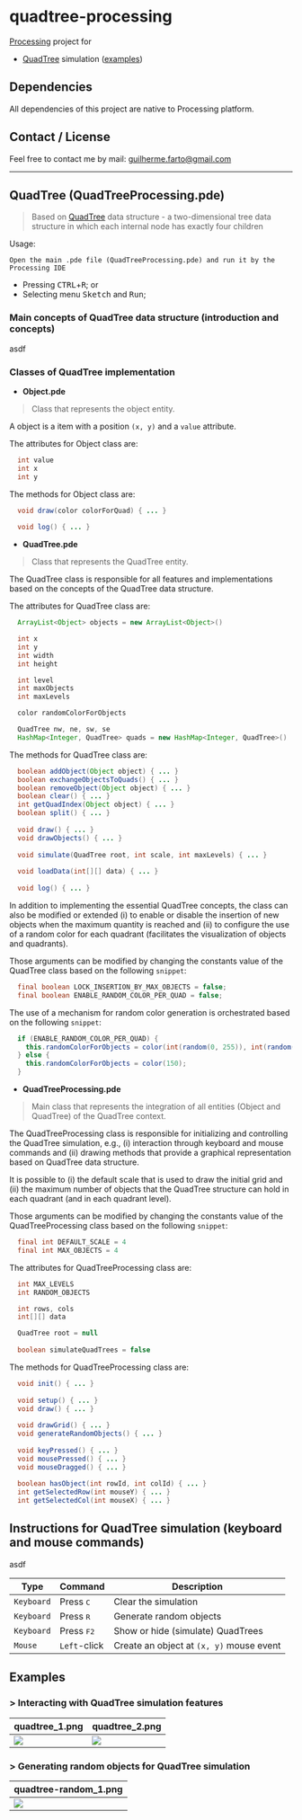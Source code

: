 # quadtree-processing

[Processing](https://processing.org/) project for 

* [QuadTree](#quadtree-processing) simulation ([examples](#all-examples))

## Dependencies

All dependencies of this project are native to Processing platform.

## Contact / License

Feel free to contact me by mail: guilherme.farto@gmail.com

---

<a name="quadtree-processing"></a>
## QuadTree (QuadTreeProcessing.pde)
> Based on [QuadTree](https://en.wikipedia.org/wiki/Quadtree) data structure - a two-dimensional tree data structure in which each internal node has exactly four children

Usage:

`Open the main .pde file (QuadTreeProcessing.pde) and run it by the Processing IDE`
* Pressing <kbd>CTRL</kbd>+<kbd>R</kbd>; or
* Selecting menu <kbd>Sketch</kbd> and <kbd>Run</kbd>;

### Main concepts of QuadTree data structure (introduction and concepts)

asdf

### Classes of QuadTree implementation

* **Object.pde**

> Class that represents the object entity.

A object is a item with a position `(x, y)` and a `value` attribute.

The attributes for Object class are:
  
```java
  int value
  int x
  int y
```

The methods for Object class are:

```java
  void draw(color colorForQuad) { ... }
  
  void log() { ... }
```

* **QuadTree.pde**

> Class that represents the QuadTree entity.

The QuadTree class is responsible for all features and implementations based on the concepts of the QuadTree data structure.

The attributes for QuadTree class are:
  
```java
  ArrayList<Object> objects = new ArrayList<Object>()

  int x
  int y
  int width
  int height

  int level 
  int maxObjects
  int maxLevels

  color randomColorForObjects

  QuadTree nw, ne, sw, se
  HashMap<Integer, QuadTree> quads = new HashMap<Integer, QuadTree>()
```

The methods for QuadTree class are:

```java
  boolean addObject(Object object) { ... }
  boolean exchangeObjectsToQuads() { ... }
  boolean removeObject(Object object) { ... }
  boolean clear() { ... }
  int getQuadIndex(Object object) { ... }
  boolean split() { ... }
  
  void draw() { ... }
  void drawObjects() { ... }
  
  void simulate(QuadTree root, int scale, int maxLevels) { ... }
  
  void loadData(int[][] data) { ... }
  
  void log() { ... }
```

In addition to implementing the essential QuadTree concepts, the class can also be modified or extended (i) to enable or disable the insertion of new objects when the maximum quantity is reached and (ii) to configure the use of a random color for each quadrant (facilitates the visualization of objects and quadrants).

Those arguments can be modified by changing the constants value of the QuadTree class based on the following `snippet`:

```java
  final boolean LOCK_INSERTION_BY_MAX_OBJECTS = false;
  final boolean ENABLE_RANDOM_COLOR_PER_QUAD = false;
```

The use of a mechanism for random color generation is orchestrated based on the following `snippet`:

```java
  if (ENABLE_RANDOM_COLOR_PER_QUAD) {
    this.randomColorForObjects = color(int(random(0, 255)), int(random(0, 255)), int(random(0, 255)));
  } else {
    this.randomColorForObjects = color(150);
  }
```

* **QuadTreeProcessing.pde**

> Main class that represents the integration of all entities (Object and QuadTree) of the QuadTree context.

The QuadTreeProcessing class is responsible for initializing and controlling the QuadTree simulation, e.g., (i) interaction through keyboard and mouse commands and (ii) drawing methods that provide a graphical representation based on QuadTree data structure.

It is possible to (i) the default scale that is used to draw the initial grid and (ii) the maximum number of objects that the QuadTree structure can hold in each quadrant (and in each quadrant level).

Those arguments can be modified by changing the constants value of the QuadTreeProcessing class based on the following `snippet`:

```java
  final int DEFAULT_SCALE = 4
  final int MAX_OBJECTS = 4
```

The attributes for QuadTreeProcessing class are:
  
```java
  int MAX_LEVELS
  int RANDOM_OBJECTS

  int rows, cols
  int[][] data

  QuadTree root = null
  
  boolean simulateQuadTrees = false
```

The methods for QuadTreeProcessing class are:

```java
  void init() { ... }
  
  void setup() { ... }
  void draw() { ... }
  
  void drawGrid() { ... }
  void generateRandomObjects() { ... }
  
  void keyPressed() { ... }
  void mousePressed() { ... }
  void mouseDragged() { ... }
  
  boolean hasObject(int rowId, int colId) { ... }
  int getSelectedRow(int mouseY) { ... }
  int getSelectedCol(int mouseX) { ... }
```

<a name="quadtree-instructions"></a>
## Instructions for QuadTree simulation (keyboard and mouse commands)

asdf

| Type          | Command             | Description                               |
| ------------- | ------------------- | ----------------------------------------- |
| `Keyboard`    | Press <kbd>C</kbd>  | Clear the simulation                      |
| `Keyboard`    | Press <kbd>R</kbd>  | Generate random objects                   |
| `Keyboard`    | Press <kbd>F2</kbd> | Show or hide (simulate) QuadTrees         |
| `Mouse`       | `Left`-click        | Create an object at `(x, y)` mouse event  |

<a name="all-examples"></a>
## Examples

<a name="quadtree-examples-1"></a>
### > Interacting with QuadTree simulation features

| quadtree_1.png           | quadtree_2.png           |
| ------------------------ | ------------------------ |
| ![](examples/quadtree_1.png) | ![](examples/quadtree_2.png) |

<a name="quadtree-examples-2"></a>
### > Generating random objects for QuadTree simulation

| quadtree-random_1.png     |
| ------------------------ |
| ![](examples/quadtree-random_1.png) |
